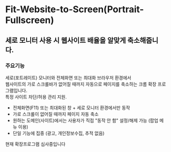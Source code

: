 # Fit-Website-to-Screen(Portrait-Fullscreen)
## 세로 모니터 사용 시 웹사이트 배율을 알맞게 축소해줍니다.

### 주요기능
세로(포트레이트) 모니터와 전체화면 또는 최대화 브라우저 환경에서  
웹사이트의 가로 스크롤바가 없어질 때까지 자동으로 페이지를 축소하는 크롬 확장 프로그램입니다.  
특정 사이트 차단/허용 관리 지원.  
  
- 전체화면(F11) 또는 최대화된 창 + 세로 모니터 환경에서만 동작
- 가로 스크롤이 없어질 때까지 페이지 자동 축소
- 원하는 도메인(사이트)에서는 사용자가 직접 "동작 안 함" 설정/해제 가능 (팝업 메뉴 이용)
- 단일 기능에 집중 (광고, 개인정보수집, 추적 없음)

현재 확장프로그램 심사중입니다
